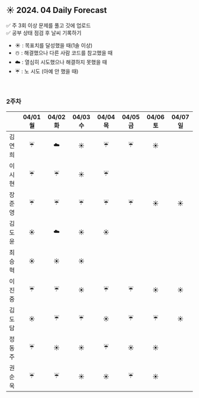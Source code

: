 ## ☀️ 2024. 04 Daily Forecast

✅ 주 3회 이상 문제를 풀고 깃에 업로드    
✅ 공부 상태 점검 후 날씨 기록하기 
- ☀️ : 목표치를 달성했을 때(1솔 이상)
- ☃️ : 해결했으나 다른 사람 코드를 참고했을 때
- ☁️ : 열심히 시도했으나 해결하지 못했을 때
- ☔ : 노 시도 (아예 안 했을 때)

<br>

### 2주차

  
|      | 04/01 월 | 04/02 화 | 04/03 수 | 04/04 목 | 04/05 금 | 04/06 토 | 04/07 일 |
|------|:-----:|:-----:|:-----:|:-----:|:-----:|:-----:|:-----:|
| 김연희 |☔|☁️|☀️|☔|☔|☀️| |
| 이시현 | ☔|☔ |☀️ | ☔| | | |
| 장준영 | ☔| ☔|☔ |☔ |☔ | ☀️|☀️ |
| 김도윤 |☀️|☁️|☀️|☀️| | | |
| 최승혁 | ☀️|☀️ |☀️ | | | | |
| 이진중 |☔|☔|  ☀️| ☔| ☔| ☀️| ☀️|
| 김도담 |☀️ |☔ |☔ |☀️ |☔ |☔ |☀️ |
| 정동주 | ☔|☀️ | ☀️| ☔|☀️ |☀️ | |
| 권순욱 |☔ |☔ |☀️ |☀️ |☔ |☀️ | |
